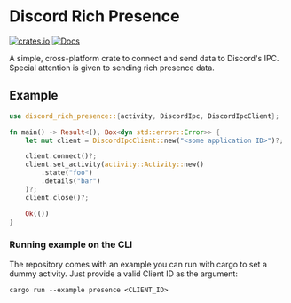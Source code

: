 # Discord Rich Presence
[![crates.io](https://img.shields.io/crates/v/discord-rich-presence.svg)](https://crates.io/crates/discord-rich-presence)
[![Docs](https://docs.rs/discord-rich-presence/badge.svg?version=0.2.5)](https://docs.rs/discord-rich-presence)


A simple, cross-platform crate to connect and send data to Discord's IPC. Special attention is given to sending rich presence data.

## Example
```rust
use discord_rich_presence::{activity, DiscordIpc, DiscordIpcClient};

fn main() -> Result<(), Box<dyn std::error::Error>> {
    let mut client = DiscordIpcClient::new("<some application ID>")?;

    client.connect()?;
    client.set_activity(activity::Activity::new()
        .state("foo")
        .details("bar")
    )?;
    client.close()?;

    Ok(())
}
```

### Running example on the CLI
The repository comes with an example you can run with cargo to set a dummy activity. Just provide a valid Client ID as the argument:

```
cargo run --example presence <CLIENT_ID>
```
